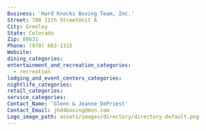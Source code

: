 ```yaml
---
Business: 'Hard Knocks Boxing Team, Inc.'
Street: 700 11th StreetUnit A
City: Greeley
State: Colorado
Zip: 80631
Phone: (970) 663-1315
Website:
dining_categories:
entertainment_and_recreation_categories:
  - recreation
lodging_and_event_centers_categories:
nightlife_categories:
retail_categories:
service_categories:
Contact_Name: 'Glenn & Jeanne DePriest'
Contact_Email: jhd4boxing@msn.com
Logo_image_path: assets/images/directory/directory-default.png
---
```




